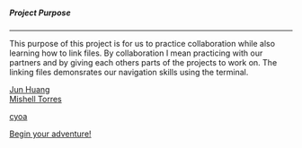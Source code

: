 
##### Project Purpose
________

This purpose of this project is for us to practice collaboration while also learning how to link files.
By collaboration I mean practicing with our partners and by giving each others parts of the projects to work on.
The linking files demonsrates our navigation skills using the terminal.

[Jun Huang](https://github.com/junh4533)  
[Mishell Torres](https://github.com/mishellt1023)

[cyoa](https://docs.google.com/drawings/d/1P19MInLeJUvY5lyf7KK4Z0aq91phNfMOCUXhkYrNB6o/edit)

[Begin your adventure!](begin.md)


